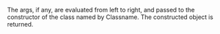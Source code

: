 The args, if any, are evaluated from left to right, and
  passed to the constructor of the class named by Classname. The
  constructed object is returned.